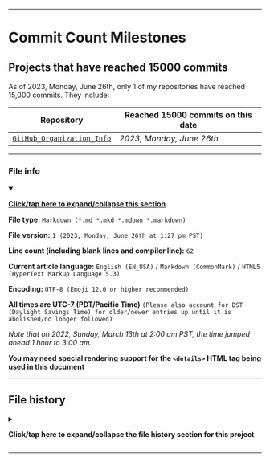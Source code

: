 
***

# Commit Count Milestones

## Projects that have reached 15000 commits

As of 2023, Monday, June 26th, only 1 of my repositories have reached 15,000 commits. They include:

| Repository | Reached 15000 commits on this date |
|---|---|
| [`GitHub_Organization_Info`](https://github.com/seanpm2001/GitHub_Organization_Info/) | _2023, Monday, June 26th_ |

***

### File info

<details open><summary><p lang="en"><b><u>Click/tap here to expand/collapse this section</u></b></p></summary>

**File type:** `Markdown (*.md *.mkd *.mdown *.markdown)`

**File version:** `1 (2023, Monday, June 26th at 1:27 pm PST)`

**Line count (including blank lines and compiler line):** `62`

**Current article language:** `English (EN_USA)` / `Markdown (CommonMark)` / `HTML5 (HyperText Markup Language 5.3)`

**Encoding:** `UTF-8 (Emoji 12.0 or higher recommended)`

**All times are UTC-7 (PDT/Pacific Time)** `(Please also account for DST (Daylight Savings Time) for older/newer entries up until it is abolished/no longer followed)`

_Note that on 2022, Sunday, March 13th at 2:00 am PST, the time jumped ahead 1 hour to 3:00 am._

**You may need special rendering support for the `<details>` HTML tag being used in this document**

</details>

***

## File history

<details><summary><p lang="en"><b>Click/tap here to expand/collapse the file history section for this project</b></p></summary>

<details><summary><p lang="en"><b>Version 1 (2023, Monday, June 26th at 1:27 pm PST)</b></p></summary>

**This version was made by:** [`@seanpm2001`](https://github.com/seanpm2001/)

> Changes:

- [x] Started the file
- [x] Added the title section
- [x] Added the main table, with 1 entry
- [x] Added the `file info` section
- [x] Added the `file history` section
- [ ] No other changes in version 1

</details>

</details>

***
